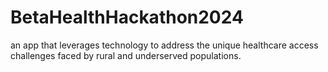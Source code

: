 # BetaHealthHackathon2024
an app that leverages technology to address the unique healthcare access challenges faced by rural and underserved populations.
